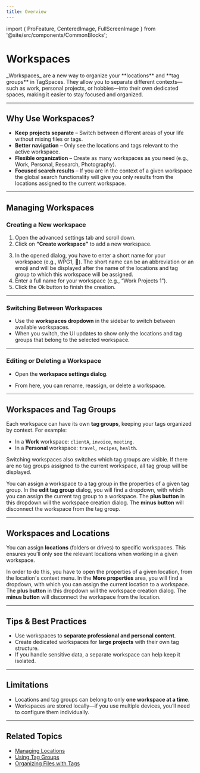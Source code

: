 ```yaml
---
title: Overview
---
```


import { ProFeature, CenteredImage, FullScreenImage } from '@site/src/components/CommonBlocks';

# Workspaces

<ProFeature />
_Workspaces_ are a new way to organize your **locations** and **tag groups** in TagSpaces. They allow you to separate different contexts—such as work, personal projects, or hobbies—into their own dedicated spaces, making it easier to stay focused and organized.

---

## Why Use Workspaces?

- **Keep projects separate** – Switch between different areas of your life without mixing files or tags.
- **Better navigation** – Only see the locations and tags relevant to the active workspace.
- **Flexible organization** – Create as many workspaces as you need (e.g., Work, Personal, Research, Photography).
- **Focused search results** – If you are in the context of a given workspace the global search functionality will give you only results from the locations assigned to the current workspace.

---

## Managing Workspaces

### Creating a New workspace

1. Open the advanced settings tab and scroll down.
2. Click on **“Create workspace”** to add a new workspace.

<CenteredImage
    caption="Screenshot of add workspace dialog"
    src="/media/workspaces/create-workspace.avif"
    showCaption
    maxWidth="650px"
/>

3. In the opened dialog, you have to enter a short name for your workspace (e.g., WPG1, 🍭). The short name can be an abbreviation or an emoji and will be displayed after the name of the locations and tag group to which this workspace will be assigned.
4. Enter a full name for your workspace (e.g., “Work Projects 1”).
5. Click the Ok button to finish the creation.

---

### Switching Between Workspaces

- Use the **workspaces dropdown** in the sidebar to switch between available workspaces.
- When you switch, the UI updates to show only the locations and tag groups that belong to the selected workspace.

<CenteredImage
    caption="Screenshot of workspaces' dropdown menu"
    src="/media/workspaces/workspaces-changing.avif"
    showCaption
    maxWidth="300px"
/>

---

### Editing or Deleting a Workspace

- Open the **workspace settings dialog**.

<CenteredImage
    caption="Screenshot of the dialog where you can edit and delete workspaces"
    src="/media/workspaces/edit-delete-workspace.avif"
    showCaption
    maxWidth="650px"
/>

- From here, you can rename, reassign, or delete a workspace.

---

## Workspaces and Tag Groups

Each workspace can have its own **tag groups**, keeping your tags organized by context. For example:

- In a **Work** workspace: `clientA`, `invoice`, `meeting`.
- In a **Personal** workspace: `travel`, `recipes`, `health`.

Switching workspaces also switches which tag groups are visible. If there are no tag groups assigned to the current workspace, all tag group will be displayed.

You can assign a workspace to a tag group in the properties of a given tag group. In the **edit tag group** dialog, you will find a dropdown, with which you can assign the current tag group to a workspace. The **plus button** in this dropdown will the workspace creation dialog. The **minus button** will disconnect the workspace from the tag group.

<CenteredImage
    caption="Screenshot of the tag group properties dialog, where you can assign workspace to a tag group"
    src="/media/workspaces/assign-workspace-taggroup.avif"
    showCaption
    maxWidth="650px"
/>

---

## Workspaces and Locations

You can assign **locations** (folders or drives) to specific workspaces. This ensures you’ll only see the relevant locations when working in a given workspace.

In order to do this, you have to open the properties of a given location, from the location's context menu. In the **More properties** area, you will find a dropdown, with which you can assign the current location to a workspace. The **plus button** in this dropdown will the workspace creation dialog. The **minus button** will disconnect the workspace from the location.

<CenteredImage
    caption="Screenshot of the location properties dialog, where you can assign workspace to a location"
    src="/media/workspaces/assign-workspace-location.avif"
    showCaption
    maxWidth="650px"
/>

---

## Tips & Best Practices

- Use workspaces to **separate professional and personal content**.
- Create dedicated workspaces for **large projects** with their own tag structure.
- If you handle sensitive data, a separate workspace can help keep it isolated.

---

## Limitations

- Locations and tag groups can belong to only **one workspace at a time**.
- Workspaces are stored locally—if you use multiple devices, you’ll need to configure them individually.

---

## Related Topics

- [Managing Locations](/ui/locations.md)
- [Using Tag Groups](/ui/taglibrary.md)
- [Organizing Files with Tags](/tagging.md)
